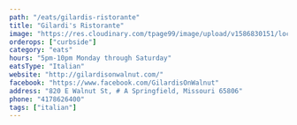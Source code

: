 ```yaml
---
path: "/eats/gilardis-ristorante"
title: "Gilardi's Ristorante"
image: "https://res.cloudinary.com/tpage99/image/upload/v1586830151/local417eats/local417eatslogo.png"
orderops: ["curbside"]
category: "eats"
hours: "5pm-10pm Monday through Saturday"
eatsType: "Italian"
website: "http://gilardisonwalnut.com/"
facebook: "https://www.facebook.com/GilardisOnWalnut"
address: "820 E Walnut St, # A Springfield, Missouri 65806"
phone: "4178626400"
tags: ["italian"]
---
```

